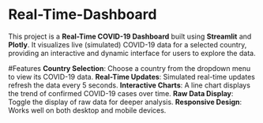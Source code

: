 # Real-Time-Dashboard
This project is a **Real-Time COVID-19 Dashboard** built using **Streamlit** and **Plotly**. It visualizes live (simulated) COVID-19 data for a selected country, providing an interactive and dynamic interface for users to explore the data.

#Features
**Country Selection**: Choose a country from the dropdown menu to view its COVID-19 data.
**Real-Time Updates**: Simulated real-time updates refresh the data every 5 seconds.
**Interactive Charts**: A line chart displays the trend of confirmed COVID-19 cases over time.
**Raw Data Display**: Toggle the display of raw data for deeper analysis.
**Responsive Design**: Works well on both desktop and mobile devices.


